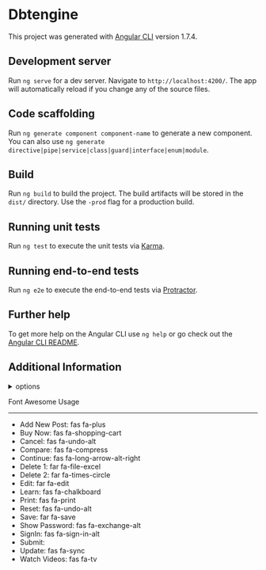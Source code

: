 # Dbtengine

This project was generated with [Angular CLI](https://github.com/angular/angular-cli) version 1.7.4.

## Development server

Run `ng serve` for a dev server. Navigate to `http://localhost:4200/`. The app will automatically reload if you change any of the source files.

## Code scaffolding

Run `ng generate component component-name` to generate a new component. You can also use `ng generate directive|pipe|service|class|guard|interface|enum|module`.

## Build

Run `ng build` to build the project. The build artifacts will be stored in the `dist/` directory. Use the `-prod` flag for a production build.

## Running unit tests

Run `ng test` to execute the unit tests via [Karma](https://karma-runner.github.io).

## Running end-to-end tests

Run `ng e2e` to execute the end-to-end tests via [Protractor](http://www.protractortest.org/).

## Further help

To get more help on the Angular CLI use `ng help` or go check out the [Angular CLI README](https://github.com/angular/angular-cli/blob/master/README.md).

## Additional Information
<details>
  <summary>options</summary>
  <p>
    <code>--option 1</code> (aliases: <code>-o1</code>) <em>default value: 1st option</em>
  </p>
  <p>
    Details about the option here.  This section of "additional information" is only really here because I wanted to capture the sample code for documenting expandable / collapsable sections within an MD file. I found an example of this elsewhere and wanted to grab it for future use.
  </p>
</details>

<p>Font Awesome Usage</p>
<hr />

<ul>
<li>Add New Post: fas fa-plus</li>
<li>Buy Now: fas fa-shopping-cart</li>
<li>Cancel: fas fa-undo-alt</li>
<li>Compare: fas fa-compress</li>
<li>Continue: fas fa-long-arrow-alt-right</li>
<li>Delete 1: far fa-file-excel</li>
<li>Delete 2: far fa-times-circle</li>
<li>Edit: far fa-edit</li>
<li>Learn: fas fa-chalkboard</li>
<li>Print: fas fa-print</li>
<li>Reset: fas fa-undo-alt</li>
<li>Save: far fa-save</li>
<li>Show Password: fas fa-exchange-alt</li>
<li>SignIn: fas fa-sign-in-alt</li>
<li>Submit:</li>
<li>Update: fas fa-sync</li>
<li>Watch Videos: fas fa-tv </li>
</ul>
</p>